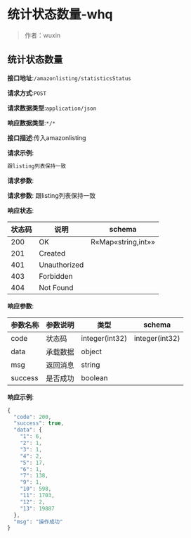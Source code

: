 # 统计状态数量-whq

> 作者：wuxin

## 统计状态数量


**接口地址**:`/amazonlisting/statisticsStatus`


**请求方式**:`POST`


**请求数据类型**:`application/json`


**响应数据类型**:`*/*`


**接口描述**:传入amazonlisting


**请求示例**:


```javascript
跟listing列表保持一致
```


**请求参数**:


**请求参数**: 跟listing列表保持一致


**响应状态**:


| 状态码 | 说明 | schema |
| -------- | -------- | ----- | 
|200|OK|R«Map«string,int»»|
|201|Created||
|401|Unauthorized||
|403|Forbidden||
|404|Not Found||


**响应参数**:


| 参数名称 | 参数说明 | 类型 | schema |
| -------- | -------- | ----- |----- | 
|code|状态码|integer(int32)|integer(int32)|
|data|承载数据|object||
|msg|返回消息|string||
|success|是否成功|boolean||


**响应示例**:
```javascript
{
  "code": 200,
  "success": true,
  "data": {
    "1": 6,
    "2": 1,
    "3": 1,
    "4": 2,
    "5": 17,
    "6": 1,
    "7": 138,
    "9": 1,
    "10": 598,
    "11": 1703,
    "12": 2,
    "13": 19887
  },
  "msg": "操作成功"
}
```